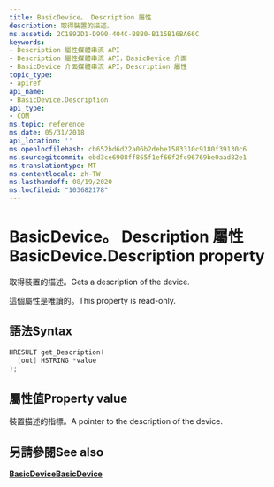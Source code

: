 ```yaml
---
title: BasicDevice。 Description 屬性
description: 取得裝置的描述。
ms.assetid: 2C1892D1-D990-404C-B8B0-B115B16BA66C
keywords:
- Description 屬性媒體串流 API
- Description 屬性媒體串流 API，BasicDevice 介面
- BasicDevice 介面媒體串流 API，Description 屬性
topic_type:
- apiref
api_name:
- BasicDevice.Description
api_type:
- COM
ms.topic: reference
ms.date: 05/31/2018
api_location: ''
ms.openlocfilehash: cb652bd6d22a06b2debe1583310c9180f39130c6
ms.sourcegitcommit: ebd3ce6908ff865f1ef66f2fc96769be0aad82e1
ms.translationtype: MT
ms.contentlocale: zh-TW
ms.lasthandoff: 08/19/2020
ms.locfileid: "103682178"
---
```

# <a name="basicdevicedescription-property"></a><span data-ttu-id="2fd4d-106">BasicDevice。 Description 屬性</span><span class="sxs-lookup"><span data-stu-id="2fd4d-106">BasicDevice.Description property</span></span>

<span data-ttu-id="2fd4d-107">取得裝置的描述。</span><span class="sxs-lookup"><span data-stu-id="2fd4d-107">Gets a description of the device.</span></span>

<span data-ttu-id="2fd4d-108">這個屬性是唯讀的。</span><span class="sxs-lookup"><span data-stu-id="2fd4d-108">This property is read-only.</span></span>

## <a name="syntax"></a><span data-ttu-id="2fd4d-109">語法</span><span class="sxs-lookup"><span data-stu-id="2fd4d-109">Syntax</span></span>


```C++
HRESULT get_Description(
  [out] HSTRING *value
);
```



## <a name="property-value"></a><span data-ttu-id="2fd4d-110">屬性值</span><span class="sxs-lookup"><span data-stu-id="2fd4d-110">Property value</span></span>

<span data-ttu-id="2fd4d-111">裝置描述的指標。</span><span class="sxs-lookup"><span data-stu-id="2fd4d-111">A pointer to the description of the device.</span></span>

## <a name="see-also"></a><span data-ttu-id="2fd4d-112">另請參閱</span><span class="sxs-lookup"><span data-stu-id="2fd4d-112">See also</span></span>

<dl> <dt>

<span data-ttu-id="2fd4d-113">[**BasicDevice**](/previous-versions/windows/desktop/legacy/hh828813(v=vs.85))</span><span class="sxs-lookup"><span data-stu-id="2fd4d-113">[**BasicDevice**](/previous-versions/windows/desktop/legacy/hh828813(v=vs.85))</span></span>
</dt> </dl>

 

 